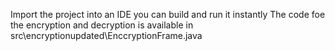 Import the project into an IDE you can build and run it instantly 
The code foe the encryption and decryption is available in src\encryptionupdated\EnccryptionFrame.java
